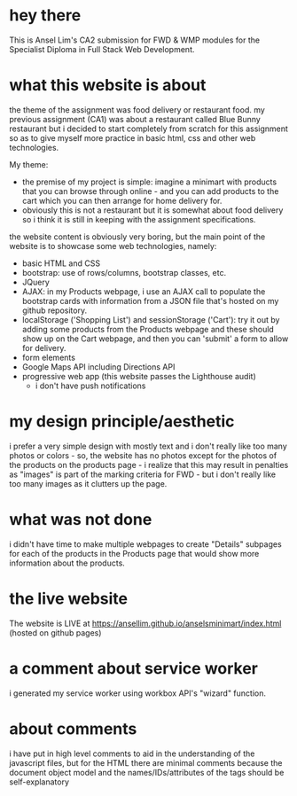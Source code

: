 # hey there

This is Ansel Lim's CA2 submission for FWD & WMP modules for the Specialist Diploma in Full Stack Web Development.

# what this website is about

the theme of the assignment was food delivery or restaurant food. my previous assignment (CA1) was about a restaurant called Blue Bunny restaurant but i decided to start completely from scratch for this assignment so as to give myself more practice in basic html, css and other web technologies.

My theme:

- the premise of my project is simple: imagine a minimart with products that you can browse through online - and you can add products to the cart which you can then arrange for home delivery for.
- obviously this is not a restaurant but it is somewhat about food delivery so i think it is still in keeping with the assignment specifications.

the website content is obviously very boring, but the main point of the website is to showcase some web technologies, namely:

- basic HTML and CSS
- bootstrap: use of rows/columns, bootstrap classes, etc.
- JQuery
- AJAX: in my Products webpage, i use an AJAX call to populate the bootstrap cards with information from a JSON file that's hosted on my github repository.
- localStorage ('Shopping List') and sessionStorage ('Cart'): try it out by adding some products from the Products webpage and these should show up on the Cart webpage, and then you can 'submit' a form to allow for delivery.
- form elements
- Google Maps API including Directions API
- progressive web app (this website passes the Lighthouse audit)
  - i don't have push notifications

# my design principle/aesthetic

i prefer a very simple design with mostly text and i don't really like too many photos or colors - so, the website has no photos except for the photos of the products on the products page - i realize that this may result in penalties as "images" is part of the marking criteria for FWD - but i don't really like too many images as it clutters up the page.

# what was not done

i didn't have time to make multiple webpages to create "Details" subpages for each of the products in the Products page that would show more information about the products.

# the live website

The website is LIVE at https://ansellim.github.io/anselsminimart/index.html (hosted on github pages)

# a comment about service worker

i generated my service worker using workbox API's "wizard" function.

# about comments

i have put in high level comments to aid in the understanding of the javascript files, but for the HTML there are minimal comments because the document object model and the names/IDs/attributes of the tags should be self-explanatory
